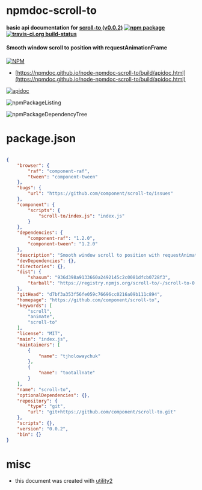 # npmdoc-scroll-to

#### basic api documentation for  [scroll-to (v0.0.2)](https://github.com/component/scroll-to)  [![npm package](https://img.shields.io/npm/v/npmdoc-scroll-to.svg?style=flat-square)](https://www.npmjs.org/package/npmdoc-scroll-to) [![travis-ci.org build-status](https://api.travis-ci.org/npmdoc/node-npmdoc-scroll-to.svg)](https://travis-ci.org/npmdoc/node-npmdoc-scroll-to)

#### Smooth window scroll to position with requestAnimationFrame

[![NPM](https://nodei.co/npm/scroll-to.png?downloads=true&downloadRank=true&stars=true)](https://www.npmjs.com/package/scroll-to)

- [https://npmdoc.github.io/node-npmdoc-scroll-to/build/apidoc.html](https://npmdoc.github.io/node-npmdoc-scroll-to/build/apidoc.html)

[![apidoc](https://npmdoc.github.io/node-npmdoc-scroll-to/build/screenCapture.buildCi.browser.%252Ftmp%252Fbuild%252Fapidoc.html.png)](https://npmdoc.github.io/node-npmdoc-scroll-to/build/apidoc.html)

![npmPackageListing](https://npmdoc.github.io/node-npmdoc-scroll-to/build/screenCapture.npmPackageListing.svg)

![npmPackageDependencyTree](https://npmdoc.github.io/node-npmdoc-scroll-to/build/screenCapture.npmPackageDependencyTree.svg)



# package.json

```json

{
    "browser": {
        "raf": "component-raf",
        "tween": "component-tween"
    },
    "bugs": {
        "url": "https://github.com/component/scroll-to/issues"
    },
    "component": {
        "scripts": {
            "scroll-to/index.js": "index.js"
        }
    },
    "dependencies": {
        "component-raf": "1.2.0",
        "component-tween": "1.2.0"
    },
    "description": "Smooth window scroll to position with requestAnimationFrame",
    "devDependencies": {},
    "directories": {},
    "dist": {
        "shasum": "936d398a9133660a2492145c2c0081dfcb0728f3",
        "tarball": "https://registry.npmjs.org/scroll-to/-/scroll-to-0.0.2.tgz"
    },
    "gitHead": "d7bf3a353f56fe059c76696cc0216a09b111c894",
    "homepage": "https://github.com/component/scroll-to",
    "keywords": [
        "scroll",
        "animate",
        "scroll-to"
    ],
    "license": "MIT",
    "main": "index.js",
    "maintainers": [
        {
            "name": "tjholowaychuk"
        },
        {
            "name": "tootallnate"
        }
    ],
    "name": "scroll-to",
    "optionalDependencies": {},
    "repository": {
        "type": "git",
        "url": "git+https://github.com/component/scroll-to.git"
    },
    "scripts": {},
    "version": "0.0.2",
    "bin": {}
}
```



# misc
- this document was created with [utility2](https://github.com/kaizhu256/node-utility2)
